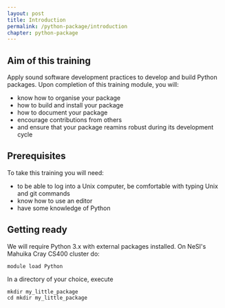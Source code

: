 ```yaml
---
layout: post
title: Introduction
permalink: /python-package/introduction
chapter: python-package
---
```


## Aim of this training

Apply sound software development practices to develop and build Python packages. Upon completion of this training module, you will:

 * know how to organise your package
 * how to build and install your package
 * how to document your package
 * encourage contributions from others
 * and ensure that your package reamins robust during its development cycle

## Prerequisites

To take this training you will need:

 * to be able to log into a Unix computer, be comfortable with typing Unix and git commands
 * know how to use an editor
 * have some knowledge of Python

## Getting ready

We will require Python 3.x with external packages installed. On NeSI's Mahuika Cray CS400 cluster do:

```
module load Python
```

In a directory of your choice, execute 
```
mkdir my_little_package
cd mkdir my_little_package
```
